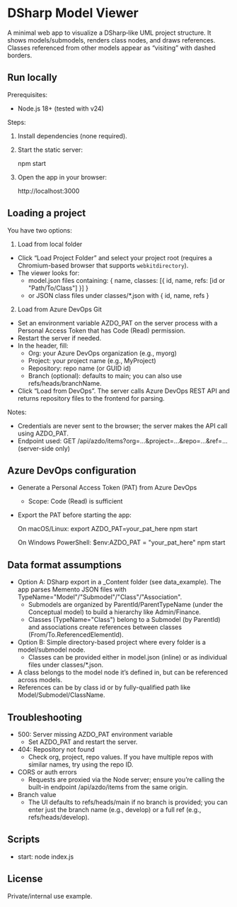 # DSharp Model Viewer

A minimal web app to visualize a DSharp‑like UML project structure. It shows models/submodels, renders class nodes, and draws references. Classes referenced from other models appear as “visiting” with dashed borders.

## Run locally

Prerequisites:
- Node.js 18+ (tested with v24)

Steps:
1. Install dependencies (none required).
2. Start the static server:

   npm start

3. Open the app in your browser:

   http://localhost:3000

## Loading a project

You have two options:

1) Load from local folder
- Click “Load Project Folder” and select your project root (requires a Chromium-based browser that supports `webkitdirectory`).
- The viewer looks for:
  - model.json files containing: { name, classes: [{ id, name, refs: [id or "Path/To/Class"] }] }
  - or JSON class files under classes/*.json with { id, name, refs }

2) Load from Azure DevOps Git
- Set an environment variable AZDO_PAT on the server process with a Personal Access Token that has Code (Read) permission.
- Restart the server if needed.
- In the header, fill:
  - Org: your Azure DevOps organization (e.g., myorg)
  - Project: your project name (e.g., MyProject)
  - Repository: repo name (or GUID id)
  - Branch (optional): defaults to main; you can also use refs/heads/branchName.
- Click “Load from DevOps”. The server calls Azure DevOps REST API and returns repository files to the frontend for parsing.

Notes:
- Credentials are never sent to the browser; the server makes the API call using AZDO_PAT.
- Endpoint used: GET /api/azdo/items?org=...&project=...&repo=...&ref=... (server-side only)

## Azure DevOps configuration
- Generate a Personal Access Token (PAT) from Azure DevOps
  - Scope: Code (Read) is sufficient
- Export the PAT before starting the app:

  On macOS/Linux:
  export AZDO_PAT=your_pat_here
  npm start

  On Windows PowerShell:
  $env:AZDO_PAT = "your_pat_here"
  npm start

## Data format assumptions
- Option A: DSharp export in a _Content folder (see data_example). The app parses Memento JSON files with TypeName="Model"/"Submodel"/"Class"/"Association".
  - Submodels are organized by ParentId/ParentTypeName (under the Conceptual model) to build a hierarchy like Admin/Finance.
  - Classes (TypeName="Class") belong to a Submodel (by ParentId) and associations create references between classes (From/To.ReferencedElementId).
- Option B: Simple directory-based project where every folder is a model/submodel node.
  - Classes can be provided either in model.json (inline) or as individual files under classes/*.json.
- A class belongs to the model node it’s defined in, but can be referenced across models.
- References can be by class id or by fully-qualified path like Model/Submodel/ClassName.

## Troubleshooting
- 500: Server missing AZDO_PAT environment variable
  - Set AZDO_PAT and restart the server.
- 404: Repository not found
  - Check org, project, repo values. If you have multiple repos with similar names, try using the repo ID.
- CORS or auth errors
  - Requests are proxied via the Node server; ensure you’re calling the built-in endpoint /api/azdo/items from the same origin.
- Branch value
  - The UI defaults to refs/heads/main if no branch is provided; you can enter just the branch name (e.g., develop) or a full ref (e.g., refs/heads/develop).

## Scripts
- start: node index.js

## License
Private/internal use example.
